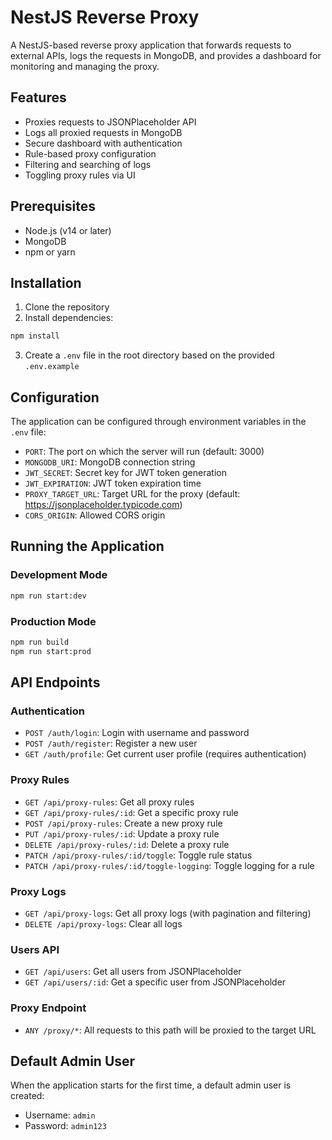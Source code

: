 # NestJS Reverse Proxy

A NestJS-based reverse proxy application that forwards requests to external APIs, logs the requests in MongoDB, and provides a dashboard for monitoring and managing the proxy.

## Features

- Proxies requests to JSONPlaceholder API
- Logs all proxied requests in MongoDB
- Secure dashboard with authentication
- Rule-based proxy configuration
- Filtering and searching of logs
- Toggling proxy rules via UI

## Prerequisites

- Node.js (v14 or later)
- MongoDB
- npm or yarn

## Installation

1. Clone the repository
2. Install dependencies:

```bash
npm install
```

3. Create a `.env` file in the root directory based on the provided `.env.example`

## Configuration

The application can be configured through environment variables in the `.env` file:

- `PORT`: The port on which the server will run (default: 3000)
- `MONGODB_URI`: MongoDB connection string
- `JWT_SECRET`: Secret key for JWT token generation
- `JWT_EXPIRATION`: JWT token expiration time
- `PROXY_TARGET_URL`: Target URL for the proxy (default: https://jsonplaceholder.typicode.com)
- `CORS_ORIGIN`: Allowed CORS origin

## Running the Application

### Development Mode

```bash
npm run start:dev
```

### Production Mode

```bash
npm run build
npm run start:prod
```

## API Endpoints

### Authentication

- `POST /auth/login`: Login with username and password
- `POST /auth/register`: Register a new user
- `GET /auth/profile`: Get current user profile (requires authentication)

### Proxy Rules

- `GET /api/proxy-rules`: Get all proxy rules
- `GET /api/proxy-rules/:id`: Get a specific proxy rule
- `POST /api/proxy-rules`: Create a new proxy rule
- `PUT /api/proxy-rules/:id`: Update a proxy rule
- `DELETE /api/proxy-rules/:id`: Delete a proxy rule
- `PATCH /api/proxy-rules/:id/toggle`: Toggle rule status
- `PATCH /api/proxy-rules/:id/toggle-logging`: Toggle logging for a rule

### Proxy Logs

- `GET /api/proxy-logs`: Get all proxy logs (with pagination and filtering)
- `DELETE /api/proxy-logs`: Clear all logs

### Users API

- `GET /api/users`: Get all users from JSONPlaceholder
- `GET /api/users/:id`: Get a specific user from JSONPlaceholder

### Proxy Endpoint

- `ANY /proxy/*`: All requests to this path will be proxied to the target URL

## Default Admin User

When the application starts for the first time, a default admin user is created:

- Username: `admin`
- Password: `admin123`
